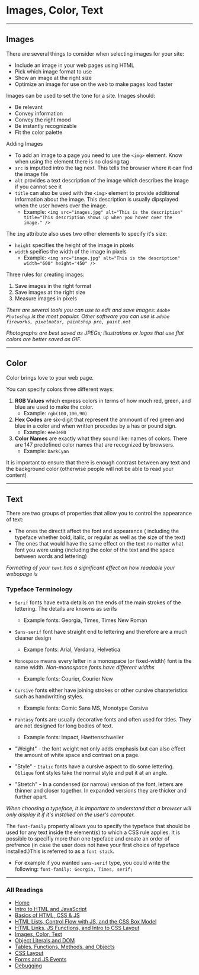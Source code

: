 # Images, Color, Text

***

## Images

There are several things to consider when selecting images for your site:

- Include an image in your web pages using HTML
- Pick which image format to use
- Show an image at the right size
- Optimize an image for use on the web to make pages load faster

Images can be used to set the tone for a site. Images should:

- Be relevant
- Convey information
- Convey the right mood
- Be instantly recognizable
- Fit the color palette

Adding Images

- To add an image to a page you need to use the `<img>` element. Know when using the element there is no closing tag
- `src` is imputted intro the tag next. This tells the browser where it can find the image file
- `alt` provides a text description of the image which describes the image if you cannot see it
- `title` can also be used with the `<img>` element to provide additional information about the image. This description is usually dipsplayed when the user hovers over the image.
  - Example: `<img src="images.jpg" alt="This is the description" title="This description shows up when you hover over the image." />`

The `img` attribute also uses two other elements to specify it's size:

- `height` specifies the height of the image in pixels
- `width` speifies the width of the image in pixels
  - Example: `<img src="image.jpg" alt="This is the description" width="600" height="450" />`

Three rules for creating images:

1. Save images in the right format
2. Save images at the right size
3. Measure images in pixels

*There are several tools you can use to edit and save images: `Adobe Photoshop` is the most popular. Other software you can use is `adobe fireworks, pixelmator, paintshop pro, paint.net`*

*Photographs are best saved as JPEGs; illustrations or logos that use flat colors are better saved as GIF.*

***

## Color

Color brings love to your web page.

You can specify colors three different ways:

1. **RGB Values** which express colors in terms of how much red, green, and blue are used to make the color.
    - Example: `rgb(100,100,90)`
2. **Hex Codes** are six-digit that represent the ammount of red green and blue in a color and when written procedes by a has or pound sign.
    - Example: `#ee3e80`
3. **Color Names** are exactly what they sound like: names of colors. There are 147 predefined color names that are recognized by browsers.
    - Example: `DarkCyan`

It is important to ensure that there is enough contrast between any text and the background color (otherwise people will not be able to read your content)

***

## Text

There are two groups of properties that allow you to control the appearance of text:

- The ones the directlt affect the font and appearance ( including the typeface whether bold, italic, or regular as well as the size of the text)
- The ones that would have the same effect on the text no matter what font you were using (including the color of the text and the space between words and lettering)

*Formating of your `text` has a significant effect on how readable your webopage is*

### Typeface Terminology

- `Serif` fonts have extra details on the ends of the main strokes of the lettering. The details are knowns as serifs
  - Example fonts: Georgia, Times, Times New Roman
- `Sans-serif` font have straight end to lettering and therefore are a much cleaner design
  - Exampe fonts: Arial, Verdana, Helvetica
- `Monospace` means every letter in a monospace (or fixed-width) font is the same width. *Non-monospace fonts have different widths*
  - Example fonts: Courier, Courier New
- `Cursive` fonts either have joining strokes or other cursive charateristics such as handwritting styles.
  - Example fonts: Comic Sans MS, Monotype Corsiva
- `Fantasy` fonts are usually decorative fonts and often used for titles. They are not designed for long bodies of text.
  - Example fonts: Impact, Haettenschweiler

- "Weight" - the font weight not only adds emphasis but can also effect the amount of white space and contrast on a page.
- "Style" - `Italic` fonts have a cursive aspect to do some lettering. `Oblique` font styles take the normal style and put it at an angle.
- "Stretch" - In a condensed (or narrow) version of the font, letters are thinner and closer together. In expanded versions they are thicker and further apart.

*When choosing a typeface, it is important to understand that a browser will only display it if it's installed on the user's computer.*

The `font-family` property allows you to specify the typeface that should be used for any text inside the element(s) to which a CSS rule applies. It is possible to specifiy more than one typeface and create an order of prefrence (in case the user does not have your first choice of typeface installed.)This is referred to as a `font stack`.

- For example if you wanted `sans-serif` type, you could write the following: `font-family: Georgia, Times, serif;`

***

### All Readings

- [Home](README.md)
- [Intro to HTML and JavaScript](class-01.md)
- [Basics of HTML, CSS & JS](class-02.md)
- [HTML Lists, Control Flow with JS, and the CSS Box Model](class-03.md)
- [HTML Links, JS Functions, and Intro to CSS Layout](class-04.md)
- [Images, Color, Text](class-05.md)
- [Object Literals and DOM](class-06.md)
- [Tables, Functions, Methods, and Objects](class-07.md)
- [CSS Layout](class-08.md)
- [Forms and JS Events](class-09.md)
- [Debugging](class-10.md)
